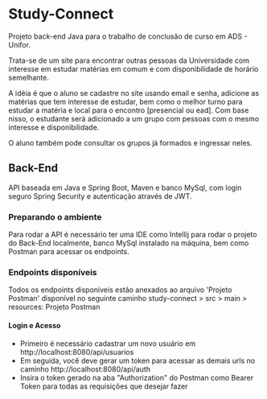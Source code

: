 # Study-Connect
Projeto back-end Java para o trabalho de conclusão de curso em ADS - Unifor.

Trata-se de um site para encontrar outras pessoas da Universidade com interesse em estudar matérias em comum e com disponibilidade de horário semelhante.

A idéia é que o aluno se cadastre no site usando email e senha, adicione as matérias que tem interesse de estudar, bem como o melhor turno para estudar a matéria e local para o encontro [presencial ou ead]. Com base nisso, o estudante será adicionado a um grupo com pessoas com o mesmo interesse e disponibilidade.

O aluno também pode consultar os grupos já formados e ingressar neles.

## Back-End
API baseada em Java e Spring Boot, Maven e banco MySql, com login seguro Spring Security e autenticação através de JWT.

### Preparando o ambiente
Para rodar a API é necessário ter uma IDE como Intellij para rodar o projeto do Back-End localmente, banco MySql instalado na máquina, bem como Postman para acessar os endpoints.

### Endpoints disponíveis
Todos os endpoints disponíveis estão anexados ao arquivo 'Projeto Postman' disponível no seguinte caminho study-connect > src > main > resources: Projeto Postman

#### Login e Acesso
- Primeiro é necessário cadastrar um novo usuário em http://localhost:8080/api/usuarios
- Em seguida, você deve gerar um token para acessar as demais urls no caminho http://localhost:8080/api/auth
- Insira o token gerado na aba "Authorization" do Postman como Bearer Token para todas as requisições que desejar fazer
